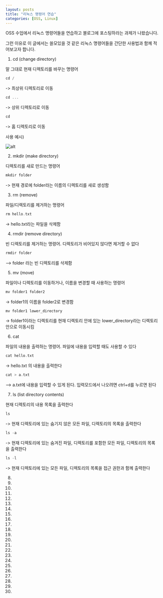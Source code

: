 ```yaml
---
layout: posts
title: "리눅스 명령어 연습"
categories: [OSS, Linux]
---
```


OSS 수업에서 리눅스 명령어들을 연습하고 블로그에 포스팅하라는 과제가 나왔습니다.

그런 이유로 이 글에서는 쓸모있을 것 같은 리눅스 명령어들을 간단한 사용법과 함께 적어보고자 합니다.



1) cd (change directory)

말 그대로 현재 디렉토리를 바꾸는 명령어
 
```c
cd /
```
-> 최상위 디렉토리로 이동
```c
cd ...
```
 -> 상위 디렉토리로 이동
```c
cd
```
 -> 홈 디렉토리로 이동

사용 예시)

![alt](https://woduseh.github.io/assets/images/example1.PNG)



2) mkdir (make directory)

디렉토리를 새로 만드는 명령어

```c
mkdir folder
```
 -> 현재 경로에 folder라는 이름의 디렉토리를 새로 생성함
 


3) rm (remove)
 
파일/디렉토리를 제거하는 명령어

```c
rm hello.txt
```
 -> hello.txt라는 파일을 삭제함
 
 
 
4) rmdir (remove directory)

빈 디렉토리를 제거하는 명령어. 디렉토리가 비어있지 않다면 제거할 수 없다

```c
rmdir folder
```
--> folder 라는 빈 디렉토리를 삭제함



5) mv (move)

파일이나 디렉토리를 이동하거나, 이름을 변경할 때 사용하는 명령어

```c
mv folder1 folder2
```
 -> folder1의 이름을 folder2로 변경함
 
```c
mv folder1 lower_directory
```
 -> folder1이라는 디렉토리를 현재 디렉토리 안에 있는 lower_directory라는 디렉토리 안으로 이동시킴



6) cat

파일의 내용을 출력하는 명령어. 파일에 내용을 입력할 때도 사용할 수 있다
```c
cat hello.txt
```
 -> hello.txt 의 내용을 출력한다
 
```c
cat > a.txt
```
 --> a.txt에 내용을 입력할 수 있게 된다. 입력모드에서 나오려면 ctrl+d를 누르면 된다
 
 
 
7) ls (list directory contents)

현재 디렉토리의 내용 목록을 출력한다
```c
ls
```
 -> 현재 디렉토리에 있는 숨기지 않은 모든 파일, 디렉토리의 목록을 출력한다
 
```c
ls -a
```
 -> 현재 디렉토리에 있는 숨겨진 파일, 디렉토리를 포함한 모든 파일, 디렉토리의 목록을 출력한다

```c
ls -l
```
 -> 현재 디렉토리에 있는 모든 파일, 디렉토리의 목록을 접근 권한과 함께 출력한다



8) 



9) 



10)



11)



12)



13)



14)



15)



16)



17)



18)



19)



20)



21)



22)



23)



24)



25)



26)



27)



28)



29)



30)
